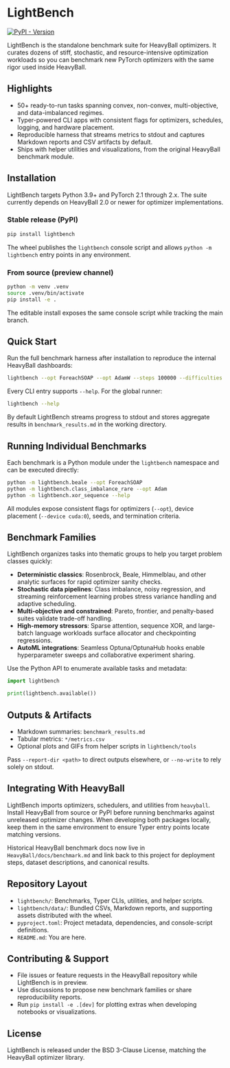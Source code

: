 # LightBench

[![PyPI - Version](https://img.shields.io/pypi/v/lightbench.svg)](https://pypi.org/project/lightbench)

LightBench is the standalone benchmark suite for HeavyBall optimizers. It curates dozens of stiff, stochastic, and
resource-intensive optimization workloads so you can benchmark new PyTorch optimizers with the same rigor used inside
HeavyBall.

## Highlights

- 50+ ready-to-run tasks spanning convex, non-convex, multi-objective, and data-imbalanced regimes.
- Typer-powered CLI apps with consistent flags for optimizers, schedules, logging, and hardware placement.
- Reproducible harness that streams metrics to stdout and captures Markdown reports and CSV artifacts by default.
- Ships with helper utilities and visualizations, from the original HeavyBall benchmark module.

## Installation

LightBench targets Python 3.9+ and PyTorch 2.1 through 2.x. The suite currently depends on HeavyBall 2.0 or newer for
optimizer implementations.

### Stable release (PyPI)

```bash
pip install lightbench
```

The wheel publishes the `lightbench` console script and allows `python -m lightbench` entry points in any
environment.

### From source (preview channel)

```bash
python -m venv .venv
source .venv/bin/activate
pip install -e .
```

The editable install exposes the same console script while tracking the main branch.

## Quick Start

Run the full benchmark harness after installation to reproduce the internal HeavyBall dashboards:

```bash
lightbench --opt ForeachSOAP --opt AdamW --steps 100000 --difficulties trivial medium
```

Every CLI entry supports `--help`. For the global runner:

```bash
lightbench --help
```

By default LightBench streams progress to stdout and stores aggregate results in `benchmark_results.md` in the working directory.

## Running Individual Benchmarks

Each benchmark is a Python module under the `lightbench` namespace and can be executed directly:

```bash
python -m lightbench.beale --opt ForeachSOAP
python -m lightbench.class_imbalance_rare --opt Adam
python -m lightbench.xor_sequence --help
```

All modules expose consistent flags for optimizers (`--opt`), device placement (`--device cuda:0`), seeds, and
termination criteria.

## Benchmark Families

LightBench organizes tasks into thematic groups to help you target problem classes quickly:

- **Deterministic classics**: Rosenbrock, Beale, Himmelblau, and other analytic surfaces for rapid optimizer sanity checks.
- **Stochastic data pipelines**: Class imbalance, noisy regression, and streaming reinforcement learning probes stress
  variance handling and adaptive scheduling.
- **Multi-objective and constrained**: Pareto, frontier, and penalty-based suites validate trade-off handling.
- **High-memory stressors**: Sparse attention, sequence XOR, and large-batch language workloads surface allocator and
  checkpointing regressions.
- **AutoML integrations**: Seamless Optuna/OptunaHub hooks enable hyperparameter sweeps and collaborative experiment
  sharing.

Use the Python API to enumerate available tasks and metadata:

```python
import lightbench

print(lightbench.available())
```

## Outputs & Artifacts

- Markdown summaries: `benchmark_results.md`
- Tabular metrics: `*/metrics.csv`
- Optional plots and GIFs from helper scripts in `lightbench/tools`

Pass `--report-dir <path>` to direct outputs elsewhere, or `--no-write` to rely solely on stdout.

## Integrating With HeavyBall

LightBench imports optimizers, schedulers, and utilities from `heavyball`. Install HeavyBall from source or PyPI before
running benchmarks against unreleased optimizer changes. When developing both packages locally, keep them in the same
environment to ensure Typer entry points locate matching versions.

Historical HeavyBall benchmark docs now live in `HeavyBall/docs/benchmark.md` and link back to this project for
deployment steps, dataset descriptions, and canonical results.

## Repository Layout

- `lightbench/`: Benchmarks, Typer CLIs, utilities, and helper scripts.
- `lightbench/data/`: Bundled CSVs, Markdown reports, and supporting assets distributed with the wheel.
- `pyproject.toml`: Project metadata, dependencies, and console-script definitions.
- `README.md`: You are here.

## Contributing & Support

- File issues or feature requests in the HeavyBall repository while LightBench is in preview.
- Use discussions to propose new benchmark families or share reproducibility reports.
- Run `pip install -e .[dev]` for plotting extras when developing notebooks or visualizations.

## License

LightBench is released under the BSD 3-Clause License, matching the HeavyBall optimizer library.
